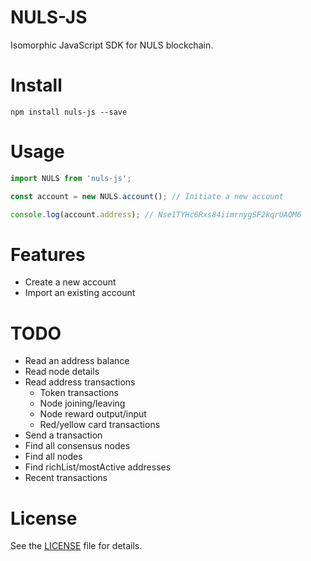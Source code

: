 # NULS-JS
Isomorphic JavaScript SDK for NULS blockchain.

# Install
`npm install nuls-js --save`

# Usage
```js
import NULS from 'nuls-js';

const account = new NULS.account(); // Initiate a new account

console.log(account.address); // Nse1TYHc6Rxs84iimrnygSF2kqrUAQM6
```

# Features
- Create a new account
- Import an existing account

# TODO
- Read an address balance
- Read node details
- Read address transactions
  - Token transactions
  - Node joining/leaving
  - Node reward output/input
  - Red/yellow card transactions
- Send a transaction
- Find all consensus nodes
- Find all nodes
- Find richList/mostActive addresses
- Recent transactions

# License
See the [LICENSE](./LICENSE) file for details.
